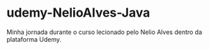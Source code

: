 # udemy-NelioAlves-Java
Minha jornada durante o curso lecionado pelo Nelio Alves dentro da plataforma Udemy.
